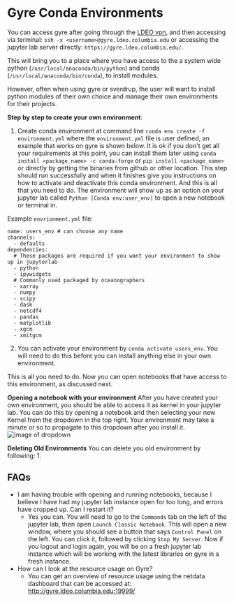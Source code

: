 # Gyre Conda Environments

You can access gyre after going through the [LDEO vpn](https://ldeo-it.ldeo.columbia.edu/content/vpn-virtual-private-network), and then 
accessing via terminal:
```ssh -x <username>@gyre.ldeo.columbia.edu```
 or accessing the jupyter lab server directly:
 ```https://gyre.ldeo.columbia.edu/```. 

This will bring you to a place where you have access to the a system wide python (`/usr/local/anaconda/bin/python`) and conda (`/usr/local/anaconda/bin/conda`), to install modules. 

However, often when using gyre or sverdrup, the user will want to install python modules of their own choice and manage their own environments for their projects. 

**Step by step to create your own environment**:
1. Create conda environment at command line 
`conda env create -f environment.yml` 
where the `environment.yml` file is user defined, an example that works on gyre is shown below. It is ok if you don't get all your requirements at this point, you can install them later using `conda install <package_name> -c conda-forge` or `pip install <package_name>` or directly by getting the binaries from github or other location. 
This step should run successfully and when it finishes give you instructions on how to activate and deactivate this conda environment. And this is all that you need to do. The environment will show up as an option on your jupyter lab called `Python [Conda env:user_env]` to open a new notebook or terminal in. 

Example `envrionment.yml` file:
```
name: users_env # can choose any name
channels:
  - defaults
dependencies:
  # These packages are required if you want your environment to show up in jupyterlab
  - python
  - ipywidgets
  # Commonly used packaged by oceanographers
  - xarray
  - numpy
  - scipy
  - dask
  - netcdf4
  - pandas
  - matplotlib
  - xgcm
  - xmitgcm
```

2. You can activate your environment by `conda activate users_env`. You will need to do this before you can install anything else in your own environment. 

This is all you need to do. Now you can open notebooks that have access to this environment, as discussed next.

**Opening a notebook with your environment**
After you have created your own environment, you should be able to access it as kernel in your jupyter lab. You can do this by opening a notebook and then selecting your new Kernel from the dropdown in the top right. Your environment may take a minute or so to propagate to this dropdown after you install it. ![image of dropdown](https://i.imgur.com/ZVQbxpC.png)

**Deleting Old Environments**
You can delete you old environment by following: 
1. 


## FAQs
- I am having trouble with opening and running notebooks, because I believe I have had my jupyter lab instance open for too long, and errors have cropped up. Can I restart it? 
    - Yes you can. You will need to go to the `Commands` tab on the left of the jupyter lab, then open `Launch Classic Notebook`. This will open a new window, where you should see a button that says `Control Panel` on the left. You can click it, followed by clicking `Stop My Server`. Now if you logout and login again, you will be on a fresh jupyter lab instance which will be working with the latest libraries on gyre in a fresh instance.
- How can I look at the resource usage on Gyre? 
    - You can get an overview of resource usage using the netdata dashboard that can be accessed at: http://gyre.ldeo.columbia.edu:19999/
